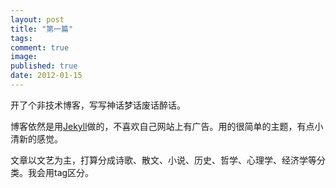 ```yaml
---
layout: post
title: "第一篇"
tags:
comment: true
image: 
published: true
date: 2012-01-15
---
```


开了个非技术博客，写写神话梦话废话醉话。

博客依然是用[Jekyll](https://github.com/mojombo/jekyll)做的，不喜欢自己网站上有广告。用的很简单的主题，有点小清新的感觉。

文章以文艺为主，打算分成诗歌、散文、小说、历史、哲学、心理学、经济学等分类。我会用tag区分。
